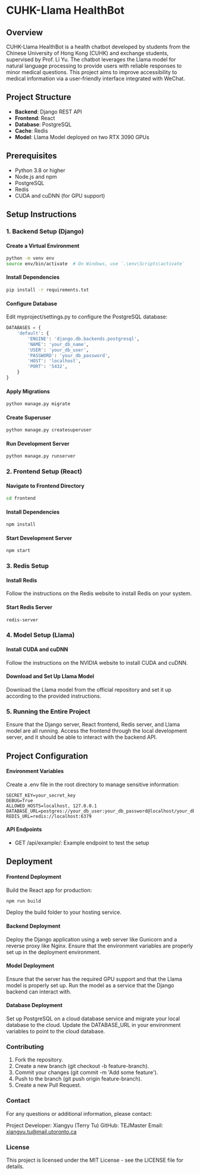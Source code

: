 # CUHK-Llama HealthBot

## Overview

CUHK-Llama HealthBot is a health chatbot developed by students from the Chinese University of Hong Kong (CUHK) and exchange students, supervised by Prof. Li Yu. The chatbot leverages the Llama model for natural language processing to provide users with reliable responses to minor medical questions. This project aims to improve accessibility to medical information via a user-friendly interface integrated with WeChat.

## Project Structure

- **Backend**: Django REST API
- **Frontend**: React
- **Database**: PostgreSQL
- **Cache**: Redis
- **Model**: Llama Model deployed on two RTX 3090 GPUs

## Prerequisites

- Python 3.8 or higher
- Node.js and npm
- PostgreSQL
- Redis
- CUDA and cuDNN (for GPU support)

## Setup Instructions

### 1. Backend Setup (Django)

#### Create a Virtual Environment

```sh
python -m venv env
source env/bin/activate  # On Windows, use `.\env\Scripts\activate`
```

#### Install Dependencies

```sh
pip install -r requirements.txt
```

#### Configure Database
Edit myproject/settings.py to configure the PostgreSQL database:
```python
DATABASES = {
    'default': {
        'ENGINE': 'django.db.backends.postgresql',
        'NAME': 'your_db_name',
        'USER': 'your_db_user',
        'PASSWORD': 'your_db_password',
        'HOST': 'localhost',
        'PORT': '5432',
    }
}
```

#### Apply Migrations
```sh
python manage.py migrate
```
#### Create Superuser

```sh
python manage.py createsuperuser
```
#### Run Development Server
```sh
python manage.py runserver
```

### 2. Frontend Setup (React)

#### Navigate to Frontend Directory
```sh
cd frontend
```

#### Install Dependencies
```sh
npm install
```

#### Start Development Server
```sh
npm start
```

### 3. Redis Setup

#### Install Redis
Follow the instructions on the Redis website to install Redis on your system.

#### Start Redis Server
```sh
redis-server
```

### 4. Model Setup (Llama)

#### Install CUDA and cuDNN
Follow the instructions on the NVIDIA website to install CUDA and cuDNN.

#### Download and Set Up Llama Model
Download the Llama model from the official repository and set it up according to the provided instructions.

### 5. Running the Entire Project
Ensure that the Django server, React frontend, Redis server, and Llama model are all running. Access the frontend through the local development server, and it should be able to interact with the backend API.


## Project Configuration
#### Environment Variables
Create a .env file in the root directory to manage sensitive information:

```env
SECRET_KEY=your_secret_key
DEBUG=True
ALLOWED_HOSTS=localhost, 127.0.0.1
DATABASE_URL=postgres://your_db_user:your_db_password@localhost/your_db_name
REDIS_URL=redis://localhost:6379
```

#### API Endpoints
- GET /api/example/: Example endpoint to test the setup

## Deployment

#### Frontend Deployment
Build the React app for production:

```sh
npm run build
```
Deploy the build folder to your hosting service.

#### Backend Deployment
Deploy the Django application using a web server like Gunicorn and a reverse proxy like Nginx. Ensure that the environment variables are properly set up in the deployment environment.

#### Model Deployment
Ensure that the server has the required GPU support and that the Llama model is properly set up. Run the model as a service that the Django backend can interact with.

#### Database Deployment
Set up PostgreSQL on a cloud database service and migrate your local database to the cloud. Update the DATABASE_URL in your environment variables to point to the cloud database.

### Contributing
1. Fork the repository.
2. Create a new branch (git checkout -b feature-branch).
3. Commit your changes (git commit -m 'Add some feature').
4. Push to the branch (git push origin feature-branch).
5. Create a new Pull Request.

### Contact
For any questions or additional information, please contact:

Project Developer: Xiangyu (Terry Tu)
GitHub: TEJMaster
Email: xiangyu.tu@mail.utoronto.ca

### License
This project is licensed under the MIT License - see the LICENSE file for details.